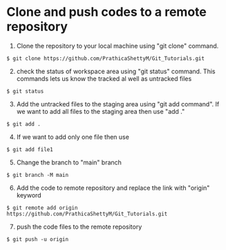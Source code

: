 # Clone and push codes to a remote repository

1. Clone the repository to your local machine using "git clone" command.

```
$ git clone https://github.com/PrathicaShettyM/Git_Tutorials.git
```

2. check the status of workspace area using "git status" command. This commands lets us know the tracked al well as untracked files

```
$ git status
```

3. Add the untracked files to the staging area using "git add command". If we want to add all files to the staging area then use "add ."

```
$ git add .
```

4. If we want to add only one file then use

```
$ git add file1
```
5. Change the branch to "main" branch
```
$ git branch -M main
```
6. Add the code to remote repository and replace the link with "origin" keyword
```
$ git remote add origin https://github.com/PrathicaShettyM/Git_Tutorials.git
```
7. push the code files to the remote repository
```
$ git push -u origin
```






